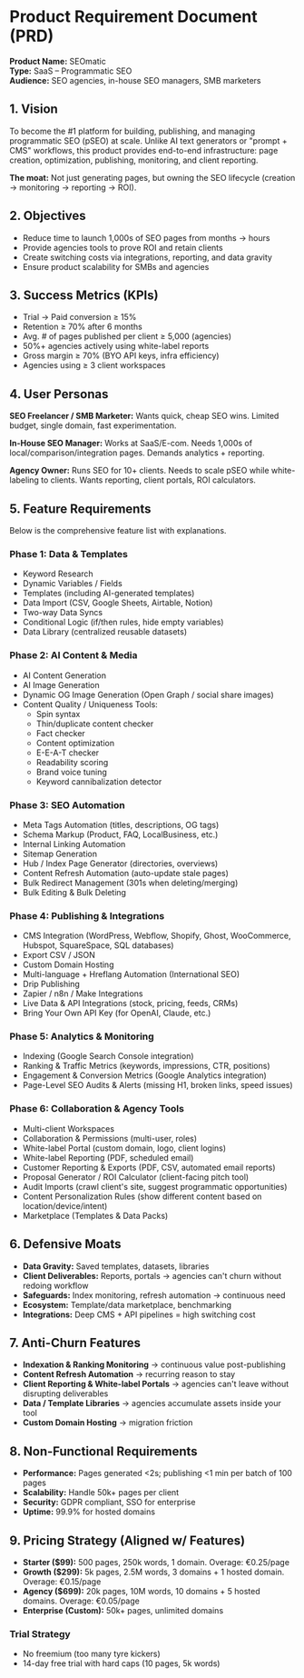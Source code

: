 # Product Requirement Document (PRD)

**Product Name:** SEOmatic  
**Type:** SaaS – Programmatic SEO  
**Audience:** SEO agencies, in-house SEO managers, SMB marketers

## 1. Vision

To become the #1 platform for building, publishing, and managing programmatic SEO (pSEO) at scale. Unlike AI text generators or "prompt + CMS" workflows, this product provides end-to-end infrastructure: page creation, optimization, publishing, monitoring, and client reporting.

**The moat:** Not just generating pages, but owning the SEO lifecycle (creation → monitoring → reporting → ROI).

## 2. Objectives

- Reduce time to launch 1,000s of SEO pages from months → hours
- Provide agencies tools to prove ROI and retain clients
- Create switching costs via integrations, reporting, and data gravity
- Ensure product scalability for SMBs and agencies

## 3. Success Metrics (KPIs)

- Trial → Paid conversion ≥ 15%
- Retention ≥ 70% after 6 months
- Avg. # of pages published per client ≥ 5,000 (agencies)
- 50%+ agencies actively using white-label reports
- Gross margin ≥ 70% (BYO API keys, infra efficiency)
- Agencies using ≥ 3 client workspaces

## 4. User Personas

**SEO Freelancer / SMB Marketer:** Wants quick, cheap SEO wins. Limited budget, single domain, fast experimentation.

**In-House SEO Manager:** Works at SaaS/E-com. Needs 1,000s of local/comparison/integration pages. Demands analytics + reporting.

**Agency Owner:** Runs SEO for 10+ clients. Needs to scale pSEO while white-labeling to clients. Wants reporting, client portals, ROI calculators.

## 5. Feature Requirements

Below is the comprehensive feature list with explanations.

### Phase 1: Data & Templates

- Keyword Research
- Dynamic Variables / Fields
- Templates (including AI-generated templates)
- Data Import (CSV, Google Sheets, Airtable, Notion)
- Two-way Data Syncs
- Conditional Logic (if/then rules, hide empty variables)
- Data Library (centralized reusable datasets)

### Phase 2: AI Content & Media

- AI Content Generation
- AI Image Generation
- Dynamic OG Image Generation (Open Graph / social share images)
- Content Quality / Uniqueness Tools:
  - Spin syntax
  - Thin/duplicate content checker
  - Fact checker
  - Content optimization
  - E-E-A-T checker
  - Readability scoring
  - Brand voice tuning
  - Keyword cannibalization detector

### Phase 3: SEO Automation

- Meta Tags Automation (titles, descriptions, OG tags)
- Schema Markup (Product, FAQ, LocalBusiness, etc.)
- Internal Linking Automation
- Sitemap Generation
- Hub / Index Page Generator (directories, overviews)
- Content Refresh Automation (auto-update stale pages)
- Bulk Redirect Management (301s when deleting/merging)
- Bulk Editing & Bulk Deleting

### Phase 4: Publishing & Integrations

- CMS Integration (WordPress, Webflow, Shopify, Ghost, WooCommerce, Hubspot, SquareSpace, SQL databases)
- Export CSV / JSON
- Custom Domain Hosting
- Multi-language + Hreflang Automation (International SEO)
- Drip Publishing
- Zapier / n8n / Make Integrations
- Live Data & API Integrations (stock, pricing, feeds, CRMs)
- Bring Your Own API Key (for OpenAI, Claude, etc.)

### Phase 5: Analytics & Monitoring

- Indexing (Google Search Console integration)
- Ranking & Traffic Metrics (keywords, impressions, CTR, positions)
- Engagement & Conversion Metrics (Google Analytics integration)
- Page-Level SEO Audits & Alerts (missing H1, broken links, speed issues)

### Phase 6: Collaboration & Agency Tools

- Multi-client Workspaces
- Collaboration & Permissions (multi-user, roles)
- White-label Portal (custom domain, logo, client logins)
- White-label Reporting (PDF, scheduled email)
- Customer Reporting & Exports (PDF, CSV, automated email reports)
- Proposal Generator / ROI Calculator (client-facing pitch tool)
- Audit Imports (crawl client's site, suggest programmatic opportunities)
- Content Personalization Rules (show different content based on location/device/intent)
- Marketplace (Templates & Data Packs)

## 6. Defensive Moats

- **Data Gravity:** Saved templates, datasets, libraries
- **Client Deliverables:** Reports, portals → agencies can't churn without redoing workflow
- **Safeguards:** Index monitoring, refresh automation → continuous need
- **Ecosystem:** Template/data marketplace, benchmarking
- **Integrations:** Deep CMS + API pipelines = high switching cost

## 7. Anti-Churn Features

- **Indexation & Ranking Monitoring** → continuous value post-publishing
- **Content Refresh Automation** → recurring reason to stay
- **Client Reporting & White-label Portals** → agencies can't leave without disrupting deliverables
- **Data / Template Libraries** → agencies accumulate assets inside your tool
- **Custom Domain Hosting** → migration friction

## 8. Non-Functional Requirements

- **Performance:** Pages generated <2s; publishing <1 min per batch of 100 pages
- **Scalability:** Handle 50k+ pages per client
- **Security:** GDPR compliant, SSO for enterprise
- **Uptime:** 99.9% for hosted domains

## 9. Pricing Strategy (Aligned w/ Features)

- **Starter ($99):** 500 pages, 250k words, 1 domain. Overage: €0.25/page
- **Growth ($299):** 5k pages, 2.5M words, 3 domains + 1 hosted domain. Overage: €0.15/page
- **Agency ($699):** 20k pages, 10M words, 10 domains + 5 hosted domains. Overage: €0.05/page
- **Enterprise (Custom):** 50k+ pages, unlimited domains

### Trial Strategy

- No freemium (too many tyre kickers)
- 14-day free trial with hard caps (10 pages, 5k words)
